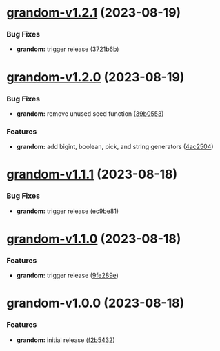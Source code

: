 # [grandom-v1.2.1](https://github.com/grandom-library/grandom-js/compare/grandom-v1.2.0...grandom-v1.2.1) (2023-08-19)


### Bug Fixes

* **grandom:** trigger release ([3721b6b](https://github.com/grandom-library/grandom-js/commit/3721b6b376ad89b67123e5c7a6642adddeb550f0))

# [grandom-v1.2.0](https://github.com/grandom-library/grandom-js/compare/grandom-v1.1.1...grandom-v1.2.0) (2023-08-19)


### Bug Fixes

* **grandom:** remove unused seed function ([39b0553](https://github.com/grandom-library/grandom-js/commit/39b0553c509ebcdeb704c0a16901e536504e9e2d))


### Features

* **grandom:** add bigint, boolean, pick, and string generators ([4ac2504](https://github.com/grandom-library/grandom-js/commit/4ac25042b1018351934a21ad8899a009137a30f3))

# [grandom-v1.1.1](https://github.com/grandom-library/grandom-js/compare/grandom-v1.1.0...grandom-v1.1.1) (2023-08-18)


### Bug Fixes

* **grandom:** trigger release ([ec9be81](https://github.com/grandom-library/grandom-js/commit/ec9be819cf55b4e6b09eca3de79575665f2d7115))

# [grandom-v1.1.0](https://github.com/grandom-library/grandom-js/compare/grandom-v1.0.0...grandom-v1.1.0) (2023-08-18)


### Features

* **grandom:** trigger release ([9fe289e](https://github.com/grandom-library/grandom-js/commit/9fe289ec80fca077d58374264cc727aebc8d7ca8))

# grandom-v1.0.0 (2023-08-18)


### Features

* **grandom:** initial release ([f2b5432](https://github.com/grandom-library/grandom-js/commit/f2b5432d9c26903953c28bb7c6f7ce235cf887e3))
